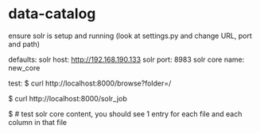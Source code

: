 # data-catalog


ensure solr is setup and running (look at settings.py and change URL, port and path)

defaults:
solr host: http://192.168.190.133 
solr port: 8983
solr core name: new_core


test:
$ curl http://localhost:8000/browse?folder=/

$ curl http://localhost:8000/solr_job

$ # test solr core content, you should see 1 entry for each file and each column in that file
